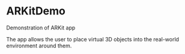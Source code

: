 # ARKitDemo
Demonstration of ARKit app

The app allows the user to place virtual 3D objects into the real-world environment around them.
